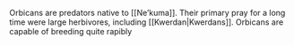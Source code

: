 Orbicans are predators native to [[Ne’kuma]]. Their primary pray for a long time were large herbivores, including [[Kwerdan|Kwerdans]]. Orbicans are capable of breeding quite rapibly